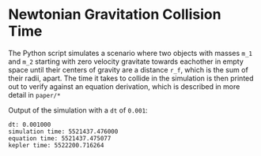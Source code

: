 # Newtonian Gravitation Collision Time
The Python script simulates a scenario where two objects with masses `m_1` and `m_2` starting with zero velocity gravitate towards eachother in empty space until their centers of gravity are a distance `r_f`, which is the sum of their radii, apart. The time it takes to collide in the simulation is then printed out to verify against an equation derivation, which is described in more detail in `paper/*`

Output of the simulation with a `dt` of `0.001`:
```
dt: 0.001000
simulation time: 5521437.476000
equation time: 5521437.475077
kepler time: 5522200.716264
```
